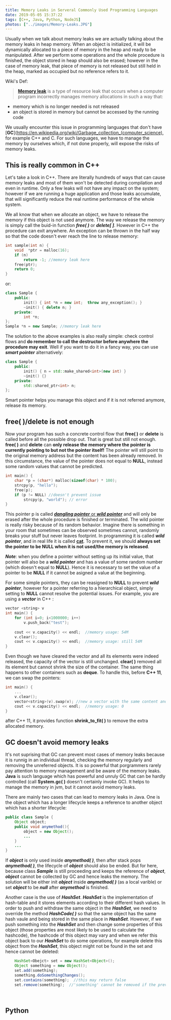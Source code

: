 ```yaml
---
title: Memory Leaks in Serveral Commonly Used Programming Languages
date: 2019-05-05 15:37:22
tags: [C++, Java, Python, NodeJS]
photos: ["../images/Memory-Leaks.JPG"]
---
```

Usually when we talk about memory leaks we are actually talking about the memory leaks in heap memory. When an object is initialized, it will be dynamically allocated to a piece of memory in the heap and ready to be manipulated. After we perform some operations and the whole procedure is finished, the object stored in heap should also be erased; however in the case of memory leak, that piece of memory is not released but still held in the heap, marked as occupied but no reference refers to it.<!-- more -->

Wiki's Def:
>[**Memory leak**](https://en.wikipedia.org/wiki/Memory_leak) is a type of resource leak that occurs when a computer program incorrectly manages memory allocations in such a way that: 
- memory which is no longer needed is not released
- an object is stored in memory but cannot be accessed by the running code

We usually encounter this issue in programming languages that don't have [**GC**](https://en.wikipedia.org/wiki/Garbage_collection_(computer_science), for example C++ and C. For such languages, we have to manage the memory by ourselves which, if not done properly, will expose the risks of memory leaks.
</br>

## This is really common in C++
Let's take a look in C++. There are literally hundreds of ways that can cause memory leaks and most of them won't be detected during compilation and even in runtime. Only a few leaks will not have any impact on the system; however if we are running a huge application and those leaks accumulate, that will significantly reduce the real runtime performance of the whole system.

We all know that when we allocate an object, we have to release the memory if this object is not used anymore. The way we release the memory is simply call the buid-in function ***free( )*** or ***delete[ ]***. However in C++ the procedure can exit anywhere. An exception can be thrown in the half way so that the code doesn't ever reach the line to release memory:
```c++
int sample(int n) {
    void  *ptr = malloc(16);
    if (n)
        return -1; //memory leak here
    free(ptr);
    return 0;
}
```
or:
```c++
class Sample {
    public:
        init() { int *n = new int;  throw any_exception(); }
        ~init() { delete n; }
    private:
        int *n;
};
Sample *n = new Sample; //memory leak here
```
The solution to the above examples is also really simple: check control flows and **do remember to call the destructor before anywhere the procedure may exit**. Well if you want to do it in a fancy way, you can use ***smart pointer*** alternatively:
```c++
class Sample {
    public:
        init() { n = std::make_shared<int>(new int) }
        ~init() {}
    private:
        std::shared_ptr<int> n;
};
```
Smart pointer helps you manage this object and if it is not referred anymore, release its memory.
</br>

## free( )/delete is not enough
Now your program has such a concrete control flow that **free( )** or **delete** is called before all the possible drop out. That is great but still not enough. **free( )** and **delete** can **only release the memory where the pointer is currently pointing to but not the pointer itself!** The pointer will still point to the original memory address but the content has been already removed. In this circumstance, the value of the pointer does not equal to **NULL**, instead some random values that cannot be predicted.
```c++
int main() {
    char *p = (char*) malloc(sizeof(char) * 100);
    strcpy(p, "hello");
    free(p);
    if (p != NULL) //doesn't prevent issue
        strcpy(p, "world"); // error
}
```
This pointer p is called [***dangling pointer*** or ***wild pointer***](https://en.wikipedia.org/wiki/Dangling_pointer) and will only be erased after the whole procedure is finished or terminated. The wild pointer is really risky because of its random behavior. Imagine there is something in your room that sometimes can be observed sometimes cannot, randomly breaks your stuff but never leaves footprint. In programming it is called ***wild pointer***, and in real life it is called [**cat**](https://en.wikipedia.org/wiki/Cat). To prevent it, we should **always set the pointer to be NULL when it is not used/the memory is released**.

***Note***: when you define a pointer without setting up its initial value, that pointer will also be a ***wild pointer*** and has a value of some random number (which doesn't equal to **NULL**). Hence it is necessary to set the value of a pointer to be **NULL** if it cannot be asigned a value at the beginning.

For some simple pointers, they can be reasigned to **NULL** to prevent ***wild pointer***, however for a pointer referring to a hierarchical object, simply setting to **NULL** cannot resolve the potential issues. For example, you are using a ***vector*** in C++ :
```c++
vector <string> v
int main() {
    for (int i=0; i<1000000; i++)
        v.push_back("test");
    
    cout << v.capacity() << endl;  //memory usage: 54M
    v.clear();
    cout << v.capacity() << endl;  //memory usage: still 54M
}
```
Even though we have cleared the vector and all its elements were indeed released, the capacity of the vector is still unchanged. **clear( )** removed all its element but cannot shrink the size of the container. The same thing happens to other containers such as **deque**. To handle this, before **C++ 11**, we can swap the pointers:
```c++
int main() {
    ...
    v.clear();
    vector<string>(v).swap(v); //new a vector with the same content and swap    
    cout << v.capacity() << endl;  //memory usage: 0
}
```
after C++ 11, it provides function **shrink_to_fit( )** to remove the extra allocated memory.
</br>

## GC doesn't avoid memory leaks
It's not suprising that GC can prevent most cases of memory leaks because it is runnig in an individual thread, checking the memory regularly and removing the unreferred objects. It is so powerful that porgrammers rarely pay attention to memory management and be aware of the memory leaks. **Java** is such language which has powerful and unruly GC that can be hardly controlled (call **System.gc( )** doesn't certainly invoke GC). It helps to manage the memory in jvm, but it cannot avoid memory leaks.

There are mainly two cases that can lead to memory leaks in Java. One is the object which has a longer lifecycle keeps a reference to another object which has a shorter lifecycle:
```java
public class Sample {
    Object object;
    public void anymethod(){
        object = new Object();
        ...
    }
    ...
}
```
If ***object*** is only used inside ***anymethod( )***, then after stack pops ***anymethod( )***, the lifecycle of ***object*** should also be ended. But for here, because class ***Sample*** is still proceeding and keeps the reference of ***object***, ***object*** cannot be collected by GC and hence leaks the memory. The solution will be either init ***object*** inside ***anymethod( )*** (as a local varible) or set ***object*** to be ***null*** after ***anymethod*** is finished.

Another case is the use of ***HashSet***. ***HashSet*** is the implementation of hash-table and it stores elements according to their different hash values. In order to push and withdraw the same object in the ***HashSet***, we need to override the method ***HashCode( )*** so that the same object has the same hash vaule and being stored in the same place in ***HashSet***. However, if we push something into the ***HashSet*** and then change some properties of this object (those properties are most likely to be used to calculate the hashcode), the hashcode of this object may vary and when we refer this object back to our ***HashSet*** to do some operations, for example delete this object from the ***HashSet***, this object might not be found in the set and hence cannot be deleted:
```java
    HashSet<Obejct> set = new HashSet<Object>();
    Object something = new Object();
    set.add(something);
    something.doSomethingChanges();
    set.contains(something);  //this may return false
    set.remove(something);  //'something' cannot be removed if the previous line returns false      
```
</br>

## Python

